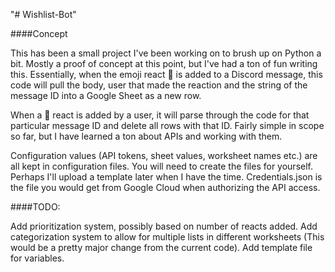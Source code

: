 "# Wishlist-Bot" 

####Concept

This has been a small project I've been working on to brush up on Python a bit. Mostly a proof of concept at this point, but I've had a ton of fun writing this. Essentially, when the emoji react 💖 is added to a Discord message, this code will pull the body, user that made the reaction and the string of the message ID into a Google Sheet as a new row.

When a 💸 react is added by a user, it will parse through the code for that particular message ID and delete all rows with that ID. Fairly simple in scope so far, but I have learned a ton about APIs and working with them.

Configuration values (API tokens, sheet values, worksheet names etc.) are all kept in configuration files. You will need to create the files for yourself. Perhaps I'll upload a template later when I have the time. Credentials.json is the file you would get from Google Cloud when authorizing the API access.

####TODO:

Add prioritization system, possibly based on number of reacts added.
Add categorization system to allow for multiple lists in different worksheets (This would be a pretty major change from the current code).
Add template file for variables.
